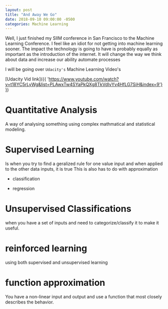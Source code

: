 ```yaml
---
layout: post
title: "And Away We Go"
date: 2018-09-10 09:00:00 -0500
categories: Machine Learning
---
```

Well, I just finished my SIIM conference in San Francisco to the Machine Learning Conference. 
I feel like an idiot for not getting into machine learning sooner. 
The impact the technology is going to have is probably equally as important as the introduction of the internet. 
It will change the way we think about data and increase our ability automate processes

I will be going over `Udacity's` Machine Learning Video's

[Udacity Vid link]({{ 'https://www.youtube.com/watch?v=t18YC5rLyWg&list=PLAwxTw4SYaPkQXg8TkVdIvYv4HfLG7SiH&index=9'}})


# Quantitative Analysis
A way of analysing something using complex mathmatical and statistical modeling. 

# Supervised Learning
Is when you try to find a geralized rule for one value input and when applied to the other data inputs, it is true
This is also has to do with approximation

- classification

- regression
 

# Unsupervised Classifications
when you have a set of inputs and need to categorize/classify it to make it useful.

# reinforced learning
using both supervised and unsupervised learning

# function approximation
You have a non-linear input and output and use a function that most closely describes the behavior.



